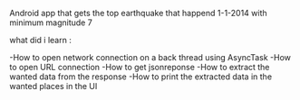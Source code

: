Android app that gets the top earthquake that happend 1-1-2014 with minimum magnitude 7


what did i learn :

-How to open network connection on a back thread using AsyncTask
-How to open URL connection 
-How to get jsonreponse 
-How to extract the wanted data from the response
-How to print the extracted data in the wanted places in the UI
